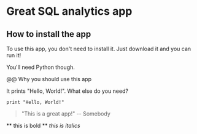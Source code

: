 # Great SQL analytics app

## How to install the app

To use this app, you don't need to install it. Just download it and you can run it!

You'll need Python though.

@@ Why you should use this app

It prints "Hello, World!". What else do you need?

```
print "Hello, World!"
```

> "This is a great app!" -- Somebody

** this is bold **
_this is italics_

